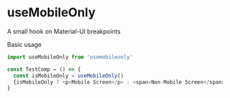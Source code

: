 # useMobileOnly
A small hook on Material-UI breakpoints


Basic usage
```javascript
import useMobileOnly from 'usemobileonly'

const TestComp = () => {
  const isMobileOnly = useMobileOnly()
  {isMobileOnly ? <p>Mobile Screen</p> : <span>Non-Mobile Screen</span>} 
}

```
